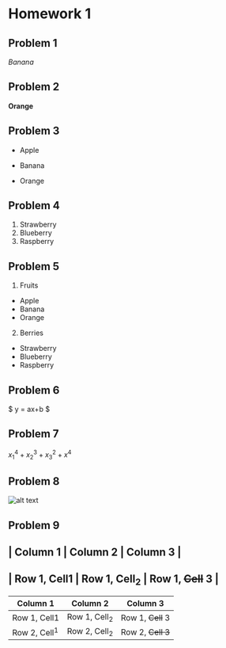 # Homework 1 

## Problem 1
_Banana_
## Problem 2
**Orange**
## Problem 3
- Apple
* Banana
+ Orange
## Problem 4
1. Strawberry
2. Blueberry
3. Raspberry
## Problem 5
1. Fruits
- Apple 
- Banana
- Orange
2. Berries
- Strawberry
- Blueberry
- Raspberry
## Problem 6
$ y = ax+b $
## Problem 7
$x^4_1+ x^3_2+x^2_3+x^4$
## Problem 8
![alt text](Markdown.png)
## Problem 9
| Column 1 | Column 2 | Column 3 |
----------------------------------
| Row 1, Cell1 | Row 1, Cell<sub>2</sub> | Row 1, ~~Cell~~ 3 |
-
| Column 1      |   Column 2      |    Column 3      |
| -------- | ---------| -------- |
| Row 1, Cell1  | Row 1, Cell<sub>2</sub> | Row 1, ~~Cell~~ 3   |
| Row 2, Cell<sup>1</sup> | Row 2, Cell<sub>2</sub> | Row 2, ~~Cell 3~~ |


